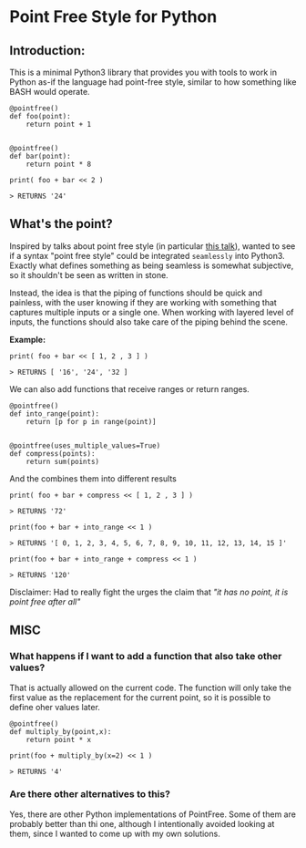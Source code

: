 # Point Free Style for Python

## Introduction: 

This is a minimal Python3 library that provides you with tools to work in Python as-if the language had point-free 
style, similar to how something like BASH would operate.

    @pointfree()
    def foo(point):
        return point + 1


    @pointfree()
    def bar(point):
        return point * 8

    print( foo + bar << 2 )

    > RETURNS '24'

## What's the point?

Inspired by talks about point free style (in particular [this talk](https://www.youtube.com/watch?v=NcUJnmBqHTY)), 
wanted to see if a syntax "point free style" could be integrated `seamlessly` into Python3. Exactly what defines 
something as being seamless is somewhat subjective, so it shouldn't be seen as written in stone.

Instead, the idea is that the piping of functions should be quick and painless, with the user knowing if they are 
working with something that captures multiple inputs or a single one. When working with layered level of inputs, the 
functions should also take care of the piping behind the scene.

**Example:**

    print( foo + bar << [ 1, 2 , 3 ] )
    
    > RETURNS [ '16', '24', '32 ]

We can also add functions that receive ranges or return ranges.

    @pointfree()
    def into_range(point):
        return [p for p in range(point)]


    @pointfree(uses_multiple_values=True)
    def compress(points):
        return sum(points)

And the combines them into different results


    print( foo + bar + compress << [ 1, 2 , 3 ] )
    
    > RETURNS '72'

    print(foo + bar + into_range << 1 )

    > RETURNS '[ 0, 1, 2, 3, 4, 5, 6, 7, 8, 9, 10, 11, 12, 13, 14, 15 ]'

    print(foo + bar + into_range + compress << 1 )

    > RETURNS '120'

Disclaimer: Had to really fight the urges the claim that *"it has no point, it is point free after all"*

## MISC

### What happens if I want to add a function that also take other values?

That is actually allowed on the current code. The function will only take the first value as the replacement for the 
current point, so it is possible to define oher values later.

    @pointfree()
    def multiply_by(point,x):
        return point * x

    print(foo + multiply_by(x=2) << 1 )

    > RETURNS '4'    

### Are there other alternatives to this?

Yes, there are other Python implementations of PointFree. Some of them are probably better than thi one, although I 
intentionally avoided looking at them, since I wanted to come up with my own solutions.
